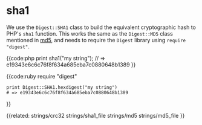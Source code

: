 # sha1

We use the `Digest::SHA1` class to build the equivalent cryptographic hash to
PHP's `sha1` function. This works the same as the `Digest::MD5` class
mentioned in [md5](../strings/md5), and needs to require the `Digest` library 
using `require "digest"`.

{{code:php
    print sha1("my string");
    // => e19343e6c6c76f8f634a685eba7c0880648b1389
}}

{{code:ruby
    require "digest"

    print Digest::SHA1.hexdigest("my string")
    # => e19343e6c6c76f8f634a685eba7c0880648b1389
}}


{{related:
    strings/crc32
    strings/sha1_file
    strings/md5
    strings/md5_file
}}
